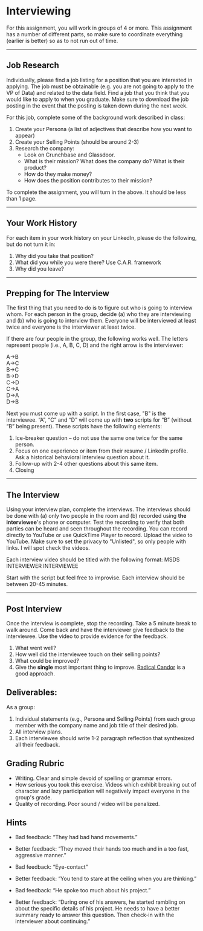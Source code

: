 Interviewing
========

For this assignment, you will work in groups of 4 or more. This assignment has a number of different parts, so make sure to coordinate everything (earlier is better) so as to not run out of time.

-----
Job Research
-----

Individually, please find a job listing for a position that you are interested in applying. The job must be obtainable (e.g. you are not going to apply to the VP of Data) and related to the data field. Find a job that you think that you would like to apply to when you graduate. Make sure to download the job posting in the event that the posting is taken down during the next week.

For this job, complete some of the background work described in class:

1. Create your Persona (a list of adjectives that describe how you want to appear)
2. Create your Selling Points (should be around 2-3)
3. Research the company:
    - Look on Crunchbase and Glassdoor.
    - What is their mission? What does the company do? What is their product?
    - How do they make money? 
    - How does the position contributes to their mission?

To complete the assignment, you will turn in the above. It should be less than 1 page. 

----
Your Work History
----

For each item in your work history on your LinkedIn, please do the following, but do not turn it in:

1. Why did you take that position?
2. What did you while you were there? Use C.A.R. framework
3. Why did you leave?

-----
Prepping for The Interview
------

The first thing that you need to do is to figure out who is going to interview whom. For each person in the group, decide (a) who they are interviewing and (b) who is going to interview them. Everyone will be interviewed at least twice and everyone is the interviewer at least twice.

If there are four people in the group, the following works well.
The letters represent people (i.e., A, B, C, D) and the right arrow is the interviewer:

A→B   
A→C  
B→C  
B→D  
C→D  
C→A  
D→A  
D→B

Next you must come up with a script. In the first case, "B" is the interviewee. “A”, “C” and “D” will come up with __two__ scripts for “B” (without “B” being present). These scripts have the following elements:

1. Ice-breaker question – do not use the same one twice for the same person.
2. Focus on one experience or item from their resume / LinkedIn profile. Ask a historical behavioral interview question about it.
3. Follow-up with 2-4 other questions about this same item.
4. Closing

----
The Interview
-----

Using your interview plan, complete the interviews. The interviews should be done with (a) only two people in the room and (b) recorded using __the interviewee__'s phone or computer. Test the recording to verify that both parties can be heard and seen throughout the recording. You can record directly to YouTube or use QuickTime Player to record. Upload the video to YouTube. Make sure to set the privacy to "Unlisted", so only people with links. I will spot check the videos. 

Each interview video should be titled with the following format: MSDS INTERVIEWER INTERVIEWEE 

Start with the script but feel free to improvise. Each interview should be between 20-45 minutes.

----
Post Interview
-----

Once the interview is complete, stop the recording. Take a 5 minute break to walk around. Come back and have the interviewer give feedback to the interviewee. Use the video to provide evidence for the feedback.

1. What went well?
1. How well did the interviewee touch on their selling points?
1. What could be improved?
1. Give the __single__ most important thing to improve. [Radical Candor](https://www.youtube.com/watch?v=f-Tcr0T9Tyw) is a good approach.

Deliverables:
------

As a group:

1. Individual statements (e.g., Persona and Selling Points) from each group member with the company name and job title of their desired job.
1. All interview plans.
1. Each interviewee should write 1-2 paragraph reflection that synthesized all their feedback.

Grading Rubric
-----

- Writing. Clear and simple devoid of spelling or grammar errors.
- How serious you took this exercise. Videos which exhibit breaking out of character and lazy participation will negatively impact everyone in the group's grade.
- Quality of recording. Poor sound / video will be penalized.

Hints
-----

- Bad feedback: “They had bad hand movements.”
- Better feedback: “They moved their hands too much and in a too fast, aggressive manner.”

- Bad feedback: “Eye-contact”
- Better feedback: “You tend to stare at the ceiling when you are thinking.”

- Bad feedback: “He spoke too much about his project.”
- Better feedback: “During one of his answers, he started rambling on about the specific details of his project. He needs to have a better summary ready to answer this question. Then check-in with the interviewer about continuing.”
